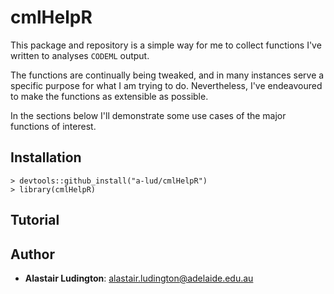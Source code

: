 # cmlHelpR

This package and repository is a simple way for me to collect functions I've written to analyses `CODEML` output. 

The functions are continually being tweaked, and in many instances serve a specific purpose for what I am trying to do. Nevertheless, I've endeavoured to make the functions as extensible as possible.

In the sections below I'll demonstrate some use cases of the major functions of interest.

## Installation

```
> devtools::github_install("a-lud/cmlHelpR")
> library(cmlHelpR)
```

## Tutorial

## Author 

- **Alastair Ludington**: alastair.ludington@adelaide.edu.au
